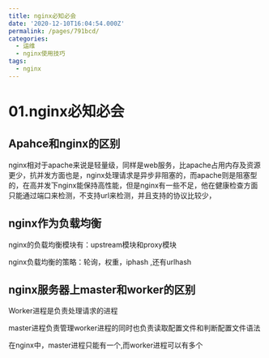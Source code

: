 ```yaml
---
title: nginx必知必会
date: '2020-12-10T16:04:54.000Z'
permalink: /pages/791bcd/
categories:
  - 运维
  - nginx使用技巧
tags:
  - nginx
---
```


# 01.nginx必知必会

## Apahce和nginx的区别

nginx相对于apache来说是轻量级，同样是web服务，比apache占用内存及资源更少，抗并发方面也是，nginx处理请求是异步非阻塞的，而apache则是阻塞型的，在高并发下nginx能保持高性能，但是nginx有一些不足，他在健康检查方面只能通过端口来检测，不支持url来检测，并且支持的协议比较少，

## nginx作为负载均衡

nginx的负载均衡模块有：upstream模块和proxy模块

nginx负载均衡的策略：轮询，权重，iphash ,还有urlhash

## nginx服务器上master和worker的区别

Worker进程是负责处理请求的进程

master进程负责管理worker进程的同时也负责读取配置文件和判断配置文件语法

在nginx中，master进程只能有一个,而worker进程可以有多个

